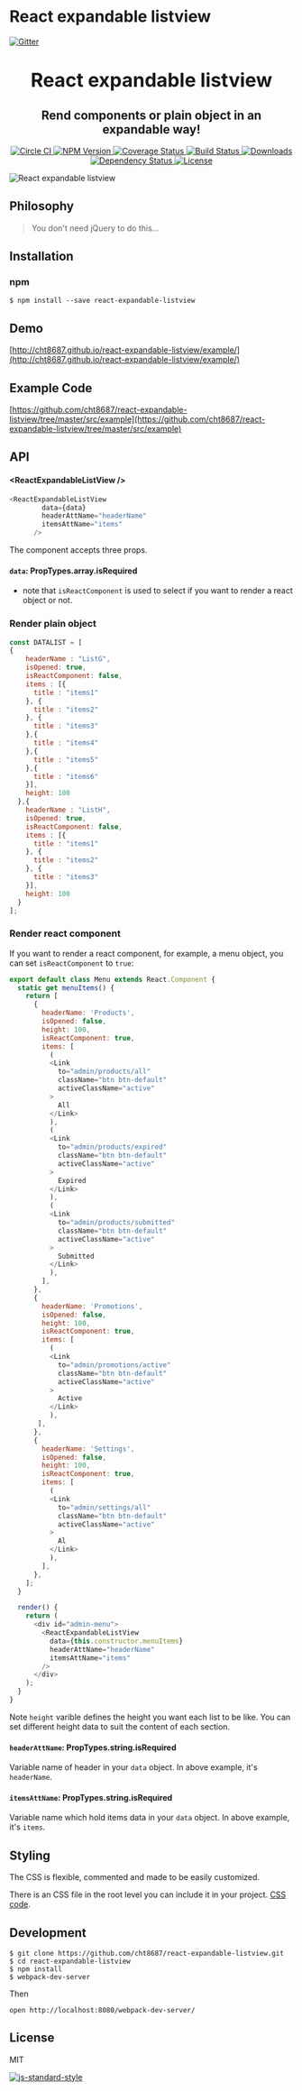# React expandable listview
[![Gitter](https://badges.gitter.im/Join%20Chat.svg)](https://gitter.im/cht8687/help)

<big><h1 align="center">React expandable listview</h1></big>
     <h2 align="center">Rend components or plain object in an expandable way!</h2>

<p align="center">
  <a href="https://circleci.com/gh/cht8687/react-expandable-listview">
    <img src="https://circleci.com/gh/cht8687/react-expandable-listview.svg?style=shield"
         alt="Circle CI">
  </a>

  <a href="https://www.npmjs.com/package/react-expandable-listview">
    <img src="https://img.shields.io/npm/v/react-expandable-listview.svg?style=flat-square"
         alt="NPM Version">
  </a>

 <a href="https://coveralls.io/github/cht8687/react-expandable-listview?branch=master">
    <img src="https://coveralls.io/repos/cht8687/react-expandable-listview/badge.svg?branch=master&service=github" alt="Coverage Status" />
 </a>

  <a href="https://travis-ci.org/cht8687/react-expandable-listview">
    <img src="https://img.shields.io/travis/cht8687/react-expandable-listview.svg?style=flat-square"
         alt="Build Status">
  </a>

  <a href="https://npmjs.org/package/react-expandable-listview">
    <img src="http://img.shields.io/npm/dm/react-expandable-listview.svg?style=flat-square"
         alt="Downloads">
  </a>

  <a href="https://david-dm.org/cht8687/react-expandable-listview.svg">
    <img src="https://david-dm.org/cht8687/react-expandable-listview.svg?style=flat-square"
         alt="Dependency Status">
  </a>

  <a href="https://github.com/cht8687/react-expandable-listview/blob/master/LICENSE">
    <img src="https://img.shields.io/npm/l/react-expandable-listview.svg?style=flat-square"
         alt="License">
  </a>
</p>

<p align="center"><big>

</big></p>

![React expandable listview](src/example/react-expandable-listview.gif)


## Philosophy

>You don't need jQuery to do this...

## Installation

### npm

```
$ npm install --save react-expandable-listview
```


## Demo

[http://cht8687.github.io/react-expandable-listview/example/](http://cht8687.github.io/react-expandable-listview/example/)

## Example Code

[https://github.com/cht8687/react-expandable-listview/tree/master/src/example](https://github.com/cht8687/react-expandable-listview/tree/master/src/example)

## API

#### &lt;ReactExpandableListView />

```js
<ReactExpandableListView 
        data={data} 
        headerAttName="headerName"
        itemsAttName="items" 
      />
```

The component accepts three props.

#### `data`: PropTypes.array.isRequired

* note that `isReactComponent` is used to select if you want to render a react object or not.

### Render plain object

```js
const DATALIST = [
{
    headerName : "ListG",
    isOpened: true,
    isReactComponent: false,
    items : [{
      title : "items1"
    }, {
      title : "items2"
    }, {
      title : "items3"
    },{
      title : "items4"
    },{
      title : "items5"
    },{
      title : "items6"
    }],
    height: 100
  },{
    headerName : "ListH",
    isOpened: true,
    isReactComponent: false,
    items : [{
      title : "items1"
    }, {
      title : "items2"
    }, {
      title : "items3"
    }],
    height: 100
  }
];
```

### Render react component 

If you want to render a react component, for example, a menu object, you can set `isReactComponent` to `true`:

```js
export default class Menu extends React.Component {
  static get menuItems() {
    return [
      {
        headerName: 'Products',
        isOpened: false,
        height: 100,
        isReactComponent: true,
        items: [
          (
          <Link
            to="admin/products/all"
            className="btn btn-default"
            activeClassName="active"
          >
            All
          </Link>
          ),
          (
          <Link
            to="admin/products/expired"
            className="btn btn-default"
            activeClassName="active"
          >
            Expired
          </Link>
          ),
          (
          <Link
            to="admin/products/submitted"
            className="btn btn-default"
            activeClassName="active"
          >
            Submitted
          </Link>
          ),
        ],
      },
      {
        headerName: 'Promotions',
        isOpened: false,
        height: 100,
        isReactComponent: true,
        items: [
          (
          <Link
            to="admin/promotions/active"
            className="btn btn-default"
            activeClassName="active"
          >
            Active
          </Link>
          ),
       ],
      },
      {
        headerName: 'Settings',
        isOpened: false,
        height: 100,
        isReactComponent: true,
        items: [
          (
          <Link
            to="admin/settings/all"
            className="btn btn-default"
            activeClassName="active"
          >
            Al
          </Link>
          ),
        ],
      },
    ];
  }

  render() {
    return (
      <div id="admin-menu">
        <ReactExpandableListView
          data={this.constructor.menuItems}
          headerAttName="headerName"
          itemsAttName="items"
        />
      </div>
    );
  }
}

```


Note `height` varible defines the height you want each list to be like.
You can set different height data to suit the content of each section.

#### `headerAttName`: PropTypes.string.isRequired

Variable name of header in your `data` object.
In above example, it's `headerName`.

#### `itemsAttName`: PropTypes.string.isRequired

Variable name which hold items data in your `data` object.
In above example, it's `items`.


## Styling

The CSS is flexible, commented and made to be easily customized.

There is an CSS file in the root level you can include it in your project.
[CSS code](https://github.com/cht8687/react-expandable-listview/tree/master/react-expandable-listview.css).


## Development

```
$ git clone https://github.com/cht8687/react-expandable-listview.git
$ cd react-expandable-listview
$ npm install
$ webpack-dev-server
```

Then

```
open http://localhost:8080/webpack-dev-server/
```

## License

MIT

[![js-standard-style](https://cdn.rawgit.com/feross/standard/master/badge.svg)](https://github.com/feross/standard)
